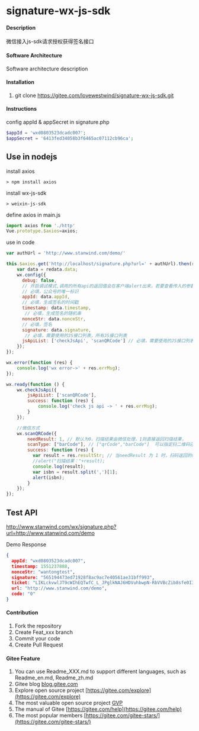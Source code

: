# signature-wx-js-sdk

#### Description
微信接入js-sdk请求授权获得签名接口

#### Software Architecture
Software architecture description

#### Installation

1. git clone  https://gitee.com/lovewestwind/signature-wx-js-sdk.git

#### Instructions

config appId & appSecret in signature.php
```php
$appId = 'wxd0803523dcadc007';
$appSecret = '6413fed34058b3f6465ac07112cb96ca';
```

## Use in nodejs

install axios
```console
> npm install axios
```

install wx-js-sdk
```console
> weixin-js-sdk
```

define axios in main.js
```javascript
import axios from './http'
Vue.prototype.$axios=axios;
```

use in code
```javascript
var authUrl = 'http://www.stanwind.com/demo/'

this.$axios.get('http://localhost/signature.php?url=' + authUrl).then(redata => {
    var data = redata.data;
    wx.config({
      debug: false, 
      // 开启调试模式,调用的所有api的返回值会在客户端alert出来，若要查看传入的参数，可以在pc端打开，参数信息会通过log打出，仅在pc端时才会打印。
      // 必填，公众号的唯一标识
      appId: data.appId, 
      // 必填，生成签名的时间戳
      timestamp: data.timestamp, 
       // 必填，生成签名的随机串
      nonceStr: data.nonceStr,
      // 必填，签名
      signature: data.signature,
       // 必填，需要使用的JS接口列表，所有JS接口列表
      jsApiList: ['checkJsApi', 'scanQRCode'] // 必填，需要使用的JS接口列表
    });
});

wx.error(function (res) {
    console.log('wx error->' + res.errMsg);
});

wx.ready(function () {
    wx.checkJsApi({
        jsApiList: ['scanQRCode'],
        success: function (res) {
            console.log('check js api -> ' + res.errMsg);
        }
    });

    //微信方式
    wx.scanQRCode({
        needResult: 1, // 默认为0，扫描结果由微信处理，1则直接返回扫描结果，
        scanType: ["barCode"], // ["qrCode","barCode"]  可以指定扫二维码还是一维码，默认二者都有
        success: function (res) {
          var result = res.resultStr; // 当needResult 为 1 时，扫码返回的结果
          //alert("扫描结果："+result);
          console.log(result);
          var isbn = result.split(',')[1];
          alert(isbn);
        }
    });
}); 
```

## Test API

http://www.stanwind.com/wx/signature.php?url=http://www.stanwind.com/demo

Demo Response
```json
{
  appId: "wxd0803523dcadc007",
  timestamp: 1551237888,
  nonceStr: "wantongtest",
  signature: "565194473ed71928f8ac9ac7e40561ae31bff993",
  ticket: "LIKLckvwlJT9cWIhEQTwfC_L_JPglkNAJ6HDVuhbwpN-RbVVBcZib8sfe0I3to39DU1LiO5V4hwqIE3cepb51g",
  url: "http://www.stanwind.com/demo",
  code: "0"
}
```

#### Contribution

1. Fork the repository
2. Create Feat_xxx branch
3. Commit your code
4. Create Pull Request


#### Gitee Feature

1. You can use Readme\_XXX.md to support different languages, such as Readme\_en.md, Readme\_zh.md
2. Gitee blog [blog.gitee.com](https://blog.gitee.com)
3. Explore open source project [https://gitee.com/explore](https://gitee.com/explore)
4. The most valuable open source project [GVP](https://gitee.com/gvp)
5. The manual of Gitee [https://gitee.com/help](https://gitee.com/help)
6. The most popular members  [https://gitee.com/gitee-stars/](https://gitee.com/gitee-stars/)